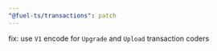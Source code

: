 ```yaml
---
"@fuel-ts/transactions": patch
---
```


fix: use `V1` encode for `Upgrade` and `Upload` transaction coders
